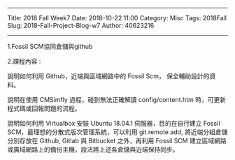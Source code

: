 ---
Title: 2018 Fall Week7
Date: 2018-10-22 11:00
Category: Misc
Tags: 2018Fall
Slug: 2018-Fall-Project-Blog-w7
Author: 40623216




<!-- PELICAN_END_SUMMARY -->


----

1.Fossil SCM協同倉儲與github

2.課程內容 :

說明如何利用 Github，近端與區域網路中的 Fossil Scm， 保全輔助設計的資料。

說明在使用 CMSimfly 過程，碰到無法正確解讀 config/content.htm 時，可更新程式碼或回報問題的流程。

說明如何利用 Virtualbox 安裝 Ubuntu 18.04.1 伺服器，目的在自行建立 Fossil SCM，最理想的分散式版次管理系統，可以利用 git remote add, 將近端分組倉儲分別存放在 Github, Gitlab 與 Bitbucket 之外，再利用 Fossil SCM 建立區域網路或廣域網路上的備份主機，設法將上述各倉儲與近端保持同步。

